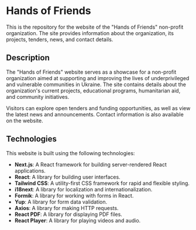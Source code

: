 # Hands of Friends

This is the repository for the website of the "Hands of Friends" non-profit organization. The site provides information about the organization, its projects, tenders, news, and contact details.

## Description

The "Hands of Friends" website serves as a showcase for a non-profit organization aimed at supporting and improving the lives of underprivileged and vulnerable communities in Ukraine. The site contains details about the organization's current projects, educational programs, humanitarian aid, and community initiatives.

Visitors can explore open tenders and funding opportunities, as well as view the latest news and announcements. Contact information is also available on the website.

## Technologies

This website is built using the following technologies:

- **Next.js**: A React framework for building server-rendered React applications.
- **React**: A library for building user interfaces.
- **Tailwind CSS**: A utility-first CSS framework for rapid and flexible styling.
- **i18next**: A library for localization and internationalization.
- **Formik**: A library for working with forms in React.
- **Yup**: A library for form data validation.
- **Axios**: A library for making HTTP requests.
- **React PDF**: A library for displaying PDF files.
- **React Player**: A library for playing videos and audio.

